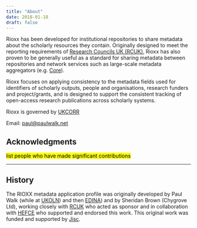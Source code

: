 ```yaml
---
title: "About"
date: 2018-01-18
draft: false
---
```


Rioxx has been developed for institutional repositories to share metadata about the scholarly resources they contain. Originally designed to meet the reporting requirements of [Research Councils UK (RCUK)](http://www.rcuk.ac.uk), Rioxx has also proven to be generally useful as a standard for sharing metadata between repositories and network services such as large-scale metadata aggregators (e.g. [Core](http://www.core.ac.uk)).

Rioxx focuses on applying consistency to the metadata fields used for identifiers of scholarly outputs, people and organisations, research funders and project/grants, and is designed to support the consistent tracking of open-access research publications across scholarly systems.

Rioxx is governed by [UKCORR](https://www.ukcorr.org)

Email: [paul@paulwalk.net](mailto:paul@antleaf.com)

## Acknowledgments
<mark>list people who have made significant contributions</mark>

***
## History
The RIOXX metadata application profile was originally developed by Paul Walk (while at [UKOLN][2]) and then [EDINA][1]) and by Sheridan Brown (Chygrove Ltd), working closely with [RCUK][3] who acted as sponsor and in collaboration
with [HEFCE][4] who supported and endorsed this work. This original work was funded and supported by [Jisc][5].


[1]:  https://www.edina.ac.uk

[2]:  http://www.ukoln.ac.uk

[3]:  http://www.rcuk.ac.uk

[4]:  http://www.hefce.ac.uk

[5]:  https://www.jisc.ac.uk

[6]: https://www.antleaf.com
